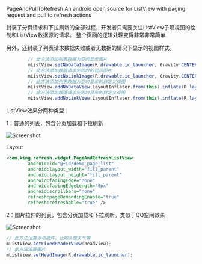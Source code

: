 PageAndPullToRefresh
An android open source for ListView with paging request and pull to refresh actions

封装了分页请求和下拉刷新的全部过程，开发者只需要关注ListView子项视图的绘制和ListView数据源的请求。 整个页面的逻辑处理变得非常非常简单

另外，还封装了列表请求数据失败或者无数据的情况下显示的视图样式。
``` java
        // 此方法添加列表数据为空的显示图片
        mListView.setNoDataImage(R.drawable.ic_launcher, Gravity.CENTER);
        // 此方法添加数据请求失败时的显示图片
        mListView.setNoLinkImage(R.drawable.ic_launcher, Gravity.CENTER);
        // 此方法添加列表数据为空时显示的自定义视图
        mListView.addNoDataView(LayoutInflater.from(this).inflate(R.layout.header, null), Gravity.CENTER);
        // 此方法添加数据请求失败时显示的自定义视图
        mListView.addNoLinkView(LayoutInflater.from(this).inflate(R.layout.header, null), Gravity.CENTER);
```
ListView效果分两种类型：

1：普通的列表，包含分页加载和下拉刷新

![Screenshot](https://raw.githubusercontent.com/tubeber/PageAndPullToRefresh/master/demo/res/drawable-hdpi/screenshot02.png)

Layout
``` xml
<com.king.refresh.widget.PageAndRefreshListView
        android:id="@+id/demo_page_list"
        android:layout_width="fill_parent"
        android:layout_height="fill_parent"
        android:fadingEdge="none"
        android:fadingEdgeLength="0px"
        android:scrollbars="none"
        refresh:pageDemandingEnable="true"
        refresh:refreshable="true" />
```
2：图片拉伸的列表，包含分页加载和下拉刷新。类似于QQ空间效果

![Screenshot](https://raw.githubusercontent.com/tubeber/PageAndPullToRefresh/master/demo/res/drawable-hdpi/screenshot01.png)

``` java
// 此方法设置浮动插件，比如头像天气等
mListView.setFixedHeaderView(headView);
// 此方法设置图片
mListView.setHeadImage(R.drawable.ic_launcher);
```
